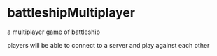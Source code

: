 # battleshipMultiplayer
a multiplayer game of battleship

players will be able to connect to a server and play against each other
